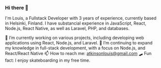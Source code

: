 ### Hi there 👋

I'm Louis, a Fullstack Developer with 3 years of experience, currently based in Helsinki, Finland. I have substancial experience in JavaScript, React, Node.js, React Native, as well as Laravel, PHP, and databases.

🔭 I’m currently working on various projects, including developing web applications using React, Node.js, and Laravel.
🌱 I’m continuing to expand my knowledge in full-stack development, with a focus on Node.js, and React/React Native
📫 How to reach me: atkinsonlouis@gmail.com
🛹 Fun fact: I enjoy skateboarding in my free time.
